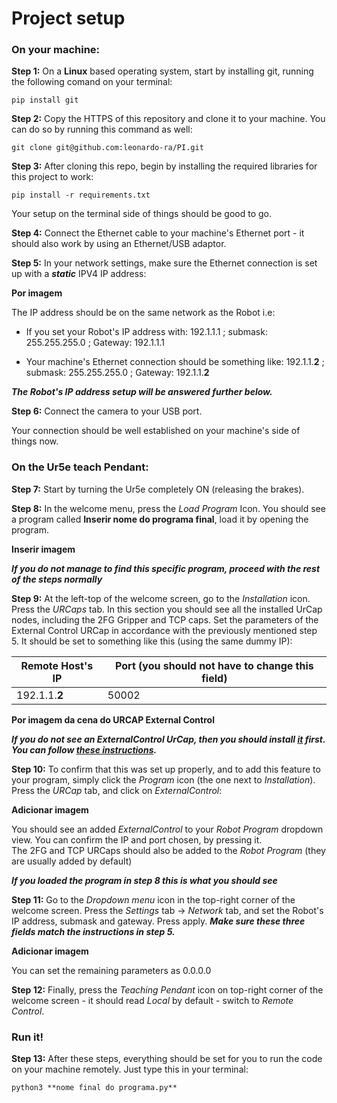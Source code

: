 # Project setup  

### On your machine:  

**Step 1:** On a **Linux** based operating system, start by installing git, running the following comand on your terminal:  

`pip install git`  

**Step 2:** Copy the HTTPS of this repository and clone it to your machine. You can do so by running this command as well:  

`git clone git@github.com:leonardo-ra/PI.git`  

**Step 3:** After cloning this repo, begin by installing the required libraries for this project to work:  

`pip install -r requirements.txt` 

Your setup on the terminal side of things should be good to go.  

**Step 4:** Connect the Ethernet cable to your machine's Ethernet port - it should also work by using an Ethernet/USB adaptor.

**Step 5:** In your network settings, make sure the Ethernet connection is set up with a ***static*** IPV4 IP address:  

**Por imagem**  

The IP address should be on the same network as the Robot i.e:
 - If you set your Robot's IP address with: 192.1.1.1 ; submask: 255.255.255.0 ; Gateway: 192.1.1.1  

 - Your machine's Ethernet connection should be something like: 192.1.1.**2** ; submask: 255.255.255.0 ; Gateway: 192.1.1.**2**  

***The Robot's IP address setup will be answered further below.***

**Step 6:** Connect the camera to your USB port.


Your connection should be well established on your machine's side of things now.

### On the Ur5e teach Pendant:  

**Step 7:** Start by turning the Ur5e completely ON (releasing the brakes).  

**Step 8:** In the welcome menu, press the *Load Program* Icon. You should see a program called **Inserir nome do programa final**, load it by opening the program.  

**Inserir imagem**

***If you do not manage to find this specific program, proceed with the rest of the steps normally***  

**Step 9:** At the left-top of the welcome screen, go to the *Installation* icon. Press the *URCaps* tab. In this section you should see all the installed UrCap nodes, including the 2FG Gripper and TCP caps. Set the parameters of the External Control URCap in accordance with the previously mentioned step 5. It should be set to something like this (using the same dummy IP):  

| Remote Host's IP | Port (you should not have to change this field) |
| ----------- | ----------- |
| 192.1.1.**2** | 50002 |

**Por imagem da cena do URCAP External Control**  

***If you do not see an ExternalControl UrCap, then you should install [it](https://github.com/UniversalRobots/Universal_Robots_ExternalControl_URCap/releases) first. You can follow [these instructions](https://github.com/UniversalRobots/Universal_Robots_ROS_Driver/blob/master/ur_robot_driver/doc/install_urcap_e_series.md).***  

**Step 10:** To confirm that this was set up properly, and to add this feature to your program, simply click the *Program* icon (the one next to *Installation*). Press the *URCap* tab, and click on *ExternalControl*:

**Adicionar imagem**  

You should see an added *ExternalControl* to your *Robot Program* dropdown view. You can confirm the IP and port chosen, by pressing it.  
The 2FG and TCP URCaps should also be added to the *Robot Program* (they are usually added by default)

***If you loaded the program in step 8 this is what you should see***

**Step 11:** Go to the *Dropdown menu* icon in the top-right corner of the welcome screen. Press the *Settings* tab -> *Network* tab, and set the Robot's IP address, submask and gateway. Press apply. ***Make sure these three fields match the instructions in step 5.***  

**Adicionar imagem**  

You can set the remaining parameters as 0.0.0.0  

**Step 12:** Finally, press the *Teaching Pendant* icon on top-right corner of the welcome screen - it should read *Local* by default - switch to *Remote Control*.

### Run it!

**Step 13:** After these steps, everything should be set for you to run the code on your machine remotely. Just type this in your terminal:

`python3 **nome final do programa.py**` 